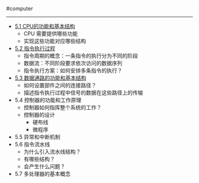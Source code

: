 #computer 

---
- [5.1 CPU的功能和基本结构](libs/5.1%20CPU的功能和基本结构.md)
	- CPU 需要提供哪些功能
	- 实现这些功能对应哪些结构
- [5.2 指令执行过程](libs/5.2%20指令执行过程.md)
	- 指令周期的概念：一条指令的执行分为不同的阶段
	- 数据流：不同阶段要求依次访问的数据序列
	- 指令执行方案：如何安排多条指令的执行？
- [5.3 数据通路的功能和基本结构](libs/5.3%20数据通路的功能和基本结构.md)
	- 如何设置部件之间的连接路径？
	- 描述指令执行过程中信号的数据在这些路径上的传输
- 5.4 控制器的功能和工作原理
	- 控制器如何指挥整个系统的工作？
	- 控制器的设计
		- 硬布线
		- 微程序
- 5.5 异常和中断机制
- 5.6 指令流水线
	- 为什么引入流水线结构？
	- 有哪些结构？
	- 会产生什么问题？
- 5.7 多处理器的基本概念

